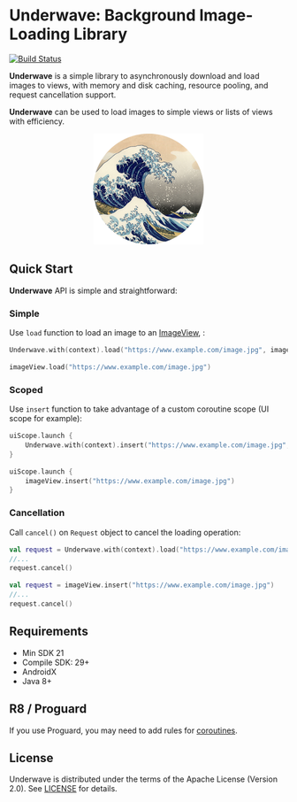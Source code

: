 Underwave: Background Image-Loading Library
============================================

[![Build Status](https://travis-ci.com/Aallam/Underwave.svg?token=nP2QNDvP3CyhgqiTDFz2&branch=master)](https://travis-ci.com/Aallam/Underwave)

**Underwave** is a simple library to asynchronously download and load images to views, with memory 
and disk caching, resource pooling, and request cancellation support.

**Underwave** can be used to load images to simple views or lists of views with efficiency.

<p align="center">
  <img width="200" height="200" src="static/the_wave.png">
</p>

Quick Start
-----------
**Underwave** API is simple and straightforward:

### Simple
Use `load` function to load an image to an [ImageView][1], :
````kotlin
Underwave.with(context).load("https://www.example.com/image.jpg", imageView)
````
````kotlin
imageView.load("https://www.example.com/image.jpg")
````

### Scoped
Use `insert` function to take advantage of a custom coroutine scope (UI scope for example):
````kotlin
uiScope.launch {
    Underwave.with(context).insert("https://www.example.com/image.jpg", imageView)
}
````
````kotlin
uiScope.launch {
    imageView.insert("https://www.example.com/image.jpg")
}
````

### Cancellation
Call `cancel()` on `Request` object to cancel the loading operation:
````kotlin
val request = Underwave.with(context).load("https://www.example.com/image.jpg", imageView)
//...
request.cancel()
````
````kotlin
val request = imageView.insert("https://www.example.com/image.jpg")
//...
request.cancel()
````
Requirements
------------
* Min SDK 21
* Compile SDK: 29+
* AndroidX
* Java 8+

R8 / Proguard
-------------
If you use Proguard, you may need to add rules for [coroutines][2].

License
-------

Underwave is distributed under the terms of the Apache License (Version 2.0). 
See [LICENSE](LICENSE) for details.

[1]: https://developer.android.com/reference/android/widget/ImageView
[2]: https://github.com/Kotlin/kotlinx.coroutines/blob/master/kotlinx-coroutines-core/jvm/resources/META-INF/proguard/coroutines.pro
